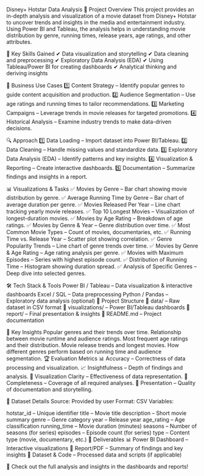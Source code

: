 Disney+ Hotstar Data Analysis
📌 Project Overview
This project provides an in-depth analysis and visualization of a movie dataset from Disney+ Hotstar to uncover trends and insights in the media and entertainment industry. Using Power BI and Tableau, the analysis helps in understanding movie distribution by genre, running times, release years, age ratings, and other attributes.

🎯 Key Skills Gained
✔ Data visualization and storytelling
✔ Data cleaning and preprocessing
✔ Exploratory Data Analysis (EDA)
✔ Using Tableau/Power BI for creating dashboards
✔ Analytical thinking and deriving insights

💼 Business Use Cases
1️⃣ Content Strategy – Identify popular genres to guide content acquisition and production.
2️⃣ Audience Segmentation – Use age ratings and running times to tailor recommendations.
3️⃣ Marketing Campaigns – Leverage trends in movie releases for targeted promotions.
4️⃣ Historical Analysis – Examine industry trends to make data-driven decisions.

🔍 Approach
1️⃣ Data Loading – Import dataset into Power BI/Tableau.
2️⃣ Data Cleaning – Handle missing values and standardize data.
3️⃣ Exploratory Data Analysis (EDA) – Identify patterns and key insights.
4️⃣ Visualization & Reporting – Create interactive dashboards.
5️⃣ Documentation – Summarize findings and insights in a report.

📊 Visualizations & Tasks
✅ Movies by Genre – Bar chart showing movie distribution by genre.
✅ Average Running Time by Genre – Bar chart of average duration per genre.
✅ Movies Released Per Year – Line chart tracking yearly movie releases.
✅ Top 10 Longest Movies – Visualization of longest-duration movies.
✅ Movies by Age Rating – Breakdown of age ratings.
✅ Movies by Genre & Year – Genre distribution over time.
✅ Most Common Movie Types – Count of movies, documentaries, etc.
✅ Running Time vs. Release Year – Scatter plot showing correlation.
✅ Genre Popularity Trends – Line chart of genre trends over time.
✅ Movies by Genre & Age Rating – Age rating analysis per genre.
✅ Movies with Maximum Episodes – Series with highest episode count.
✅ Distribution of Running Time – Histogram showing duration spread.
✅ Analysis of Specific Genres – Deep dive into selected genres.

🛠 Tech Stack & Tools
Power BI / Tableau – Data visualization & interactive dashboards
Excel / SQL – Data preprocessing
Python / Pandas – Exploratory data analysis (optional)
📂 Project Structure
📁 data/ – Raw dataset in CSV format
📁 visualizations/ – Power BI/Tableau dashboards
📁 report/ – Final presentation & insights
📄 README.md – Project documentation

📑 Key Insights
Popular genres and their trends over time.
Relationship between movie runtime and audience ratings.
Most frequent age ratings and their distribution.
Movie release trends and longest movies.
How different genres perform based on running time and audience segmentation.
🏆 Evaluation Metrics
📊 Accuracy – Correctness of data processing and visualization.
📈 Insightfulness – Depth of findings and analysis.
🎨 Visualization Clarity – Effectiveness of data representation.
📖 Completeness – Coverage of all required analyses.
📝 Presentation – Quality of documentation and storytelling.

📎 Dataset Details
Source: Provided by user
Format: CSV
Variables:

hotstar_id – Unique identifier
title – Movie title
description – Short movie summary
genre – Genre category
year – Release year
age_rating – Age classification
running_time – Movie duration (minutes)
seasons – Number of seasons (for series)
episodes – Episode count (for series)
type – Content type (movie, documentary, etc.)
📌 Deliverables
📊 Power BI Dashboard – Interactive visualizations
📄 Report/PDF – Summary of findings and key insights
📂 Dataset & Code – Processed data and scripts (if applicable)

🚀 Check out the full analysis and insights in the dashboards and reports!
